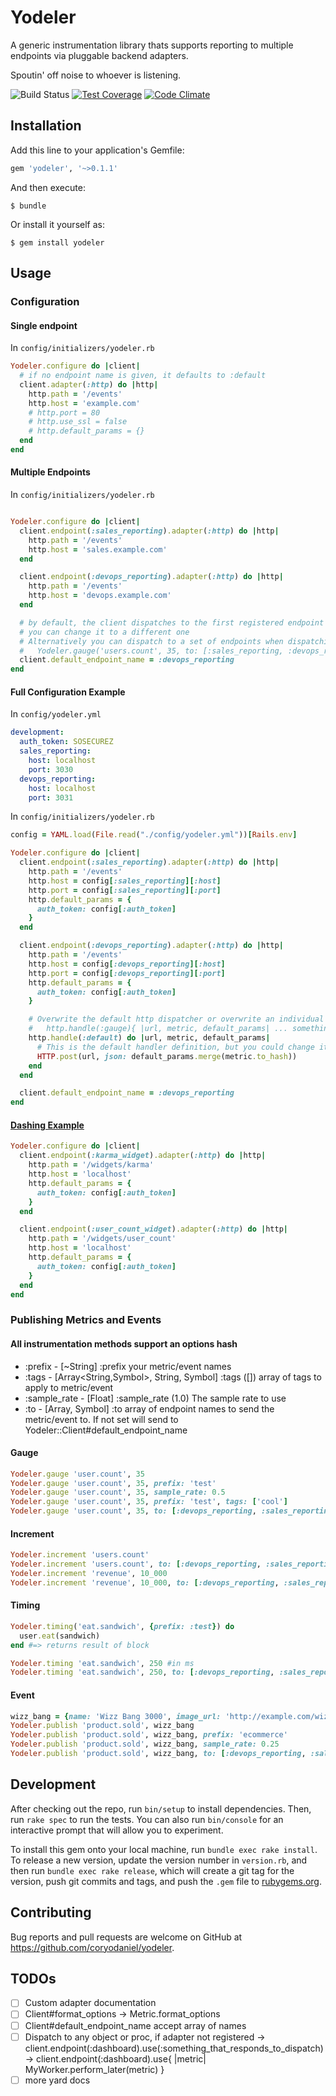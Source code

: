 # Yodeler

A generic instrumentation library thats supports reporting to multiple endpoints via pluggable backend adapters.

Spoutin' off noise to whoever is listening.

![Build Status](https://travis-ci.org/coryodaniel/yodeler.svg "Build Status")
[![Test Coverage](https://codeclimate.com/github/coryodaniel/yodeler/badges/coverage.svg)](https://codeclimate.com/github/coryodaniel/yodeler/coverage)
[![Code Climate](https://codeclimate.com/github/coryodaniel/yodeler/badges/gpa.svg)](https://codeclimate.com/github/coryodaniel/yodeler)

## Installation

Add this line to your application's Gemfile:

```ruby
gem 'yodeler', '~>0.1.1'
```

And then execute:

    $ bundle

Or install it yourself as:

    $ gem install yodeler

## Usage

### Configuration

#### Single endpoint
In ```config/initializers/yodeler.rb```
```ruby
Yodeler.configure do |client|
  # if no endpoint name is given, it defaults to :default
  client.adapter(:http) do |http|
    http.path = '/events'
    http.host = 'example.com'
    # http.port = 80
    # http.use_ssl = false
    # http.default_params = {}
  end
end
```

#### Multiple Endpoints
In ```config/initializers/yodeler.rb```
```ruby

Yodeler.configure do |client|
  client.endpoint(:sales_reporting).adapter(:http) do |http|
    http.path = '/events'
    http.host = 'sales.example.com'
  end

  client.endpoint(:devops_reporting).adapter(:http) do |http|
    http.path = '/events'
    http.host = 'devops.example.com'
  end

  # by default, the client dispatches to the first registered endpoint
  # you can change it to a different one
  # Alternatively you can dispatch to a set of endpoints when dispatching a metric
  #   Yodeler.gauge('users.count', 35, to: [:sales_reporting, :devops_reporting])
  client.default_endpoint_name = :devops_reporting
end
```

#### Full Configuration Example
In ```config/yodeler.yml```
```yaml
development:
  auth_token: SOSECUREZ
  sales_reporting:
    host: localhost
    port: 3030
  devops_reporting:
    host: localhost
    port: 3031    
```

In ```config/initializers/yodeler.rb```
```ruby
config = YAML.load(File.read("./config/yodeler.yml"))[Rails.env]

Yodeler.configure do |client|
  client.endpoint(:sales_reporting).adapter(:http) do |http|
    http.path = '/events'
    http.host = config[:sales_reporting][:host]
    http.port = config[:sales_reporting][:port]
    http.default_params = {
      auth_token: config[:auth_token]
    }
  end

  client.endpoint(:devops_reporting).adapter(:http) do |http|
    http.path = '/events'
    http.host = config[:devops_reporting][:host]
    http.port = config[:devops_reporting][:port]
    http.default_params = {
      auth_token: config[:auth_token]
    }

    # Overwrite the default http dispatcher or overwrite an individual metric dispatcher
    #   http.handle(:gauge){ |url, metric, default_params| ... something cool ... }
    http.handle(:default) do |url, metric, default_params|
      # This is the default handler definition, but you could change it
      HTTP.post(url, json: default_params.merge(metric.to_hash))
    end
  end

  client.default_endpoint_name = :devops_reporting
end

```

#### [Dashing Example](https://github.com/shopify/dashing)
```ruby
Yodeler.configure do |client|
  client.endpoint(:karma_widget).adapter(:http) do |http|
    http.path = '/widgets/karma'
    http.host = 'localhost'
    http.default_params = {
      auth_token: config[:auth_token]
    }
  end

  client.endpoint(:user_count_widget).adapter(:http) do |http|
    http.path = '/widgets/user_count'
    http.host = 'localhost'
    http.default_params = {
      auth_token: config[:auth_token]
    }
  end
end
```

### Publishing Metrics and Events

#### All instrumentation methods support an options hash

* :prefix - [~String] :prefix your metric/event names
* :tags   - [Array<String,Symbol>, String, Symbol] :tags ([]) array of tags to apply to metric/event
* :sample_rate - [Float] :sample_rate (1.0) The sample rate to use
* :to - [Array<Symbol>, Symbol] :to array of endpoint names to send the metric/event to. If not set will send to Yodeler::Client#default_endpoint_name

#### Gauge
```ruby
Yodeler.gauge 'user.count', 35
Yodeler.gauge 'user.count', 35, prefix: 'test'
Yodeler.gauge 'user.count', 35, sample_rate: 0.5
Yodeler.gauge 'user.count', 35, prefix: 'test', tags: ['cool']
Yodeler.gauge 'user.count', 35, to: [:devops_reporting, :sales_reporting]
```

#### Increment
```ruby
Yodeler.increment 'users.count'
Yodeler.increment 'users.count', to: [:devops_reporting, :sales_reporting]
Yodeler.increment 'revenue', 10_000
Yodeler.increment 'revenue', 10_000, to: [:devops_reporting, :sales_reporting]

```

#### Timing
```ruby
Yodeler.timing('eat.sandwich', {prefix: :test}) do
  user.eat(sandwich)
end #=> returns result of block

Yodeler.timing 'eat.sandwich', 250 #in ms
Yodeler.timing 'eat.sandwich', 250, to: [:devops_reporting, :sales_reporting]
```

#### Event
```ruby
wizz_bang = {name: 'Wizz Bang 3000', image_url: 'http://example.com/wizzbang.jpg'}
Yodeler.publish 'product.sold', wizz_bang
Yodeler.publish 'product.sold', wizz_bang, prefix: 'ecommerce'
Yodeler.publish 'product.sold', wizz_bang, sample_rate: 0.25
Yodeler.publish 'product.sold', wizz_bang, to: [:devops_reporting, :sales_reporting]
```

## Development

After checking out the repo, run `bin/setup` to install dependencies. Then, run `rake spec` to run the tests. You can also run `bin/console` for an interactive prompt that will allow you to experiment.

To install this gem onto your local machine, run `bundle exec rake install`. To release a new version, update the version number in `version.rb`, and then run `bundle exec rake release`, which will create a git tag for the version, push git commits and tags, and push the `.gem` file to [rubygems.org](https://rubygems.org).

## Contributing

Bug reports and pull requests are welcome on GitHub at https://github.com/coryodaniel/yodeler.

## TODOs
  * [ ] Custom adapter documentation
  * [ ] Client#format_options -> Metric.format_options
  * [ ] Client#default_endpoint_name accept array of names
  * [ ] Dispatch to any object or proc, if adapter not registered
    -> client.endpoint(:dashboard).use(:something_that_responds_to_dispatch)
    -> client.endpoint(:dashboard).use{ |metric| MyWorker.perform_later(metric) }
  * [ ] more yard docs

